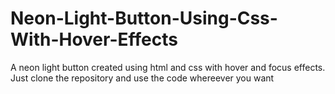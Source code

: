 # Neon-Light-Button-Using-Css-With-Hover-Effects
A neon light button created using html and css with hover and focus effects.
Just clone the repository and use the code whereever you want
